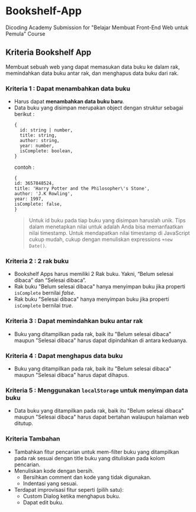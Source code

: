 # Bookshelf-App
Dicoding Academy Submission for "Belajar Membuat Front-End Web untuk Pemula" Course

## Kriteria Bookshelf App
Membuat sebuah web yang dapat memasukan data buku ke dalam rak, memindahkan data buku antar rak, dan menghapus data buku dari rak.

### Kriteria 1 : Dapat menambahkan data buku
* Harus dapat **menambahkan data buku baru**.
* Data buku yang disimpan merupakan object dengan struktur sebagai berikut :
  ```
  {
    id: string | number,
    title: string,
    author: string,
    year: number,
    isComplete: boolean,
  }
  ```
  contoh :
  ```
  {
  id: 3657848524,
  title: 'Harry Potter and the Philosopher\'s Stone',
  author: 'J.K Rowling',
  year: 1997,
  isComplete: false,
  }
  ```
  > Untuk id buku pada tiap buku yang disimpan haruslah unik. Tips dalam menetapkan nilai untuk adalah Anda bisa memanfaatkan nilai timestamp. Untuk mendapatkan nilai timestamp di JavaScript cukup mudah, cukup dengan menuliskan expressions ```+new Date()```.

### Kriteria 2 : 2 rak buku
* Bookshelf Apps harus memiliki 2 Rak buku. Yakni, “Belum selesai dibaca” dan “Selesai dibaca”.
* Rak buku "Belum selesai dibaca" hanya menyimpan buku jika properti ```isComplete``` bernilai _false_.
* Rak buku "Selesai dibaca" hanya menyimpan buku jika properti ```isComplete``` bernilai _true_.

### Kriteria 3 : Dapat memindahkan buku antar rak
* Buku yang ditampilkan pada rak, baik itu "Belum selesai dibaca" maupun "Selesai dibaca" harus dapat dipindahkan di antara keduanya.

### Kriteria 4 : Dapat menghapus data buku
* Buku yang ditampilkan pada rak, baik itu "Belum selesai dibaca" maupun "Selesai dibaca" harus dapat dihapus.

### Kriteria 5 : Menggunakan ```localStorage``` untuk menyimpan data buku
* Data buku yang ditampilkan pada rak, baik itu "Belum selesai dibaca" maupun "Selesai dibaca" harus dapat bertahan walaupun halaman web ditutup.

### Kriteria Tambahan
* Tambahkan fitur pencarian untuk mem-filter buku yang ditampilkan pada rak sesuai dengan title buku yang dituliskan pada kolom pencarian.
* Menuliskan kode dengan bersih.
  * Bersihkan comment dan kode yang tidak digunakan.
  * Indentasi yang sesuai.
* Terdapat improvisasi fitur seperti (pilih satu):
  * Custom Dialog ketika menghapus buku.
  * Dapat edit buku.
